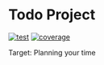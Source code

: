 # Todo Project

[![test](https://github.com/sbx0/todo/actions/workflows/build.yml/badge.svg)](https://github.com/sbx0/todo/actions/workflows/build.yml)
[![coverage](https://img.shields.io/badge/coverage-58%25-red.svg)](https://todo-code-coverage.sbx0.cn/)

Target: Planning your time
